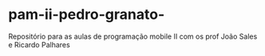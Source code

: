 # pam-ii-pedro-granato-
Repositório para as aulas de programação mobile II com os prof João Sales e Ricardo Palhares
